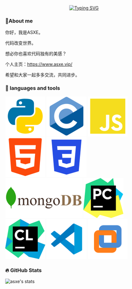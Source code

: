 <div align="center">
    <a href="https://git.io/typing-svg"><img align="center" src="https://readme-typing-svg.demolab.com?font=Fira+Code&pause=1000&random=false&width=720&lines=Code changes the world." alt="Typing SVG" /></a>
</div>

### 🙋About me

你好，我是ASXE。

代码改变世界。

想必你也喜欢代码独有的美感？

个人主页：https://www.asxe.vip/

希望和大家一起多多交流，共同进步。

### 🎁 languages and tools

<div>
    <img src="https://raw.githubusercontent.com/asxez/asxez/main/Python%20(1).svg" alt="">
    <img src="https://raw.githubusercontent.com/asxez/asxez/main/c%20language%20(1).svg" alt="">
    <img src="https://raw.githubusercontent.com/asxez/asxez/main/JavaScript.svg" alt="">
    <img src="https://raw.githubusercontent.com/asxez/asxez/main/html.svg" alt="">
    <img src="https://raw.githubusercontent.com/asxez/asxez/main/CSS3.svg" alt="">
    <img src="https://raw.githubusercontent.com/asxez/asxez/main/mongodb.svg" alt="">
    <img src="https://raw.githubusercontent.com/asxez/asxez/main/Pycharm.svg" alt="">
    <img src="https://raw.githubusercontent.com/asxez/asxez/main/Clion.svg" alt="">
    <img src="https://raw.githubusercontent.com/asxez/asxez/main/vscode.svg" alt="">
    <img src="https://raw.githubusercontent.com/asxez/asxez/main/VMware.svg" alt="">
</div>

### 🔥 GitHub Stats

![asxe's stats](https://github-readme-stats.vercel.app/api?username=asxez&show_icons=true&theme=radical)
